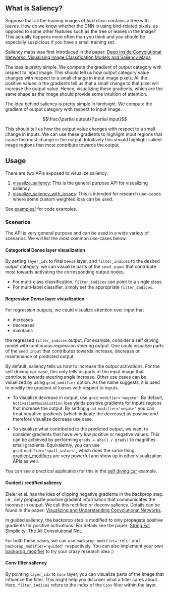 ## What is Saliency?

Suppose that all the training images of *bird* class contains a tree with leaves. How do we know whether the CNN is 
using bird-related pixels, as opposed to some other features such as the tree or leaves in the image? This actually 
happens more often than you think and you should be especially suspicious if you have a small training set. 

Saliency maps was first introduced in the paper: 
[Deep Inside Convolutional Networks: Visualising Image Classification Models and Saliency Maps](https://arxiv.org/pdf/1312.6034v2.pdf)

The idea is pretty simple. We compute the gradient of output category with respect to input image. This should tell us
how output category value changes with respect to a small change in input image pixels. All the positive values
in the gradients tell us that a small change to that pixel will increase the output value. 
Hence, visualizing these gradients, which are the same shape as the image should provide some intuition of attention.


The idea behind saliency is pretty simple in hindsight. We compute the gradient of output category with respect to 
input image. 

$$\frac{\partial output}{\partial input}$$

This should tell us how the output value changes with respect to a small change in inputs. We can use these gradients 
to highlight input regions that cause the most change in the output. Intuitively this should highlight salient image 
regions that most contribute towards the output.

## Usage

There are two APIs exposed to visualize saliency.

1. [visualize_saliency](../vis.visualization#visualize_saliency): This is the general purpose API for visualizing
saliency.
2. [visualize_saliency_with_losses](../vis.visualization#visualize_saliency_with_losses): This is intended for 
research use-cases where some custom weighted loss can be used.

See [examples/](https://github.com/raghakot/keras-vis/tree/master/examples) for code examples.

### Scenarios

The API is very general purpose and can be used in a wide variety of scenarios. We will list the most common use-cases
below:

#### Categorical Dense layer visualization

By setting `layer_idx` to final `Dense` layer, and `filter_indices` to the desired output category, we can visualize 
parts of the `seed_input` that contribute most towards activating the corresponding output nodes,

- For multi-class classification, `filter_indices` can point to a single class.
- For multi-label classifier, simply set the appropriate `filter_indices`.

#### Regression Dense layer visualization

For regression outputs, we could visualize attention over input that 

- increases
- decreases
- maintains

the regressed `filter_indices` output. For example, consider a self driving model with continuous regression steering 
output. One could visualize parts of the `seed_input` that contributes towards increase, decrease or maintenance of 
predicted output.

By default, saliency tells us how to increase the output activations. For the self driving car case, this only tells
us parts of the input image that contribute towards steering angle increase. Other use cases can be visualized by 
using `grad_modifier` option. As the name suggests, it is used to modify the gradient of losses with respect to inputs. 

- To visualize decrease in output, use `grad_modifier='negate'`. By default, `ActivationMaximization` loss yields 
positive gradients for inputs regions that increase the output. By setting `grad_modifier='negate'` you can treat negative
gradients (which indicate the decrease) as positive and therefore visualize decrease use case.

- To visualize what contributed to the predicted output, we want to consider gradients that have very low positive
or negative values. This can be achieved by performing `grads = abs(1 / grads)` to magnifies small gradients. Equivalently, 
you can use `grad_modifier='small_values'`, which does the same thing. [gradient_modifiers](../vis.grad_modifiers) 
are very powerful and show up in other visualization APIs as well.

You can see a practical application for this in the 
[self diving car](https://github.com/raghakot/keras-vis/tree/master/applications/self_driving) example.

#### Guided / rectified saliency

Zieler et al. has the idea of clipping negative gradients in the backprop step. i.e., only propagate positive gradient
information that communicates the increase in output. We call this rectified or deconv saliency. Details can be found 
in the paper: [Visualizing and Understanding Convolutional Networks](https://arxiv.org/pdf/1311.2901.pdf).

In guided saliency, the backprop step is modified to only propagate positive gradients for positive activations.
For details see the paper: [String For Simplicity: The All Convolutional Net](https://arxiv.org/pdf/1412.6806.pdf).

For both these cases, we can use `backprop_modifier='relu'` and `backprop_modifier='guided'` respectively. You 
can also implement your own [backprop_modifier](../vis.backprop_modifiers) to try your crazy research idea :)

#### Conv filter saliency

By pointing `layer_idx` to `Conv` layer, you can visualize parts of the image that influence the filter. This might 
help you discover what a filter cares about. Here, `filter_indices` refers to the index of the `Conv` filter within 
the layer.
